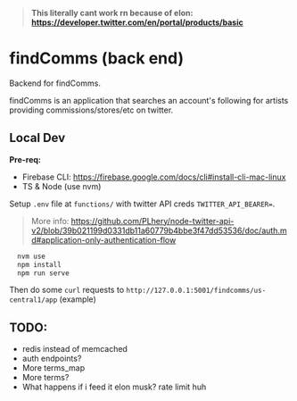 > **This literally cant work rn because of elon: https://developer.twitter.com/en/portal/products/basic**

# findComms (back end)

Backend for findComms.

findComms is an application that searches an account's following for artists providing commissions/stores/etc on twitter.

## Local Dev

**Pre-req:**

- Firebase CLI: https://firebase.google.com/docs/cli#install-cli-mac-linux
- TS & Node (use nvm)

Setup `.env` file at `functions/` with twitter API creds `TWITTER_API_BEARER=`.

> More info: https://github.com/PLhery/node-twitter-api-v2/blob/39b021199d0331db11a60779b4bbe3f47dd53536/doc/auth.md#application-only-authentication-flow

```sh
  nvm use
  npm install
  npm run serve
```

Then do some `curl` requests to `http://127.0.0.1:5001/findcomms/us-central1/app` (example)

## TODO:

- redis instead of memcached
- auth endpoints?
- More terms_map
- More terms?
- What happens if i feed it elon musk? rate limit huh
